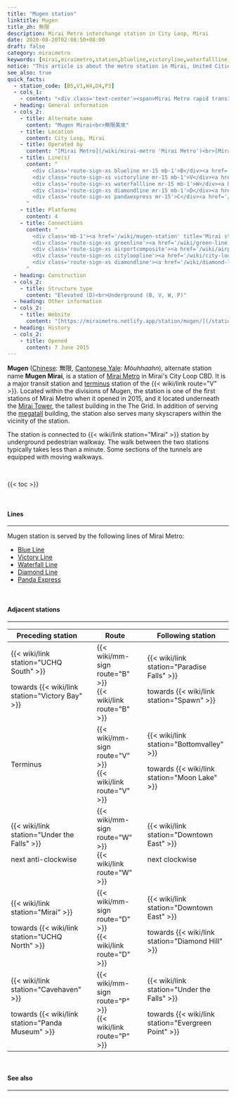 ```yaml
---
title: "Mugen station"
linktitle: Mugen
title_zh: 無限
description: Mirai Metro interchange station in City Loop, Mirai
date: 2020-08-20T02:08:50+08:00
draft: false
category: miraimetro
keywords: [mirai,miraimetro,station,blueline,victoryline,waterfallline,diamondline,pandaexpress]
notice: "This article is about the metro station in Mirai, United Cities. For the similarly named MRR station, see [Mugen Mirai station](/wiki/mugen-mirai-station 'Mugen Mirai station'). For the nearby connected station, see [Mirai station](/wiki/mirai-station 'Mirai station')."
see_also: true
quick_facts:
  - station_code: [B5,V1,W4,D4,P3]
  - cols_1:
    - content: "<div class='text-center'><span>Mirai Metro rapid transit station</span></div>"
  - heading: General information
  - cols_2:
    - title: Alternate name
      content: "Mugen Mirai<br>無限美來"
    - title: Location
      content: City Loop, Mirai
    - title: Operated by
      content: "[Mirai Metro](/wiki/mirai-metro 'Mirai Metro')<br>[Mirai Regional Railway](/wiki/mirai-regional-railway 'Mirai Regional Railway')"
    - title: Line(s)
      content: "
        <div class='route-sign-xs blueline mr-15 mb-1'>B</div><a href='/wiki/blue-line' title='Blue Line'>Blue Line</a><br>
        <div class='route-sign-xs victoryline mr-15 mb-1'>V</div><a href='/wiki/victory-line' title='Victory Line'>Victory Line</a><br>
        <div class='route-sign-xs waterfallline mr-15 mb-1'>W</div><a href='/wiki/waterfall-line' title='Waterfall Line'>Waterfall Line</a><br>
        <div class='route-sign-xs diamondline mr-15 mb-1'>D</div><a href='/wiki/diamond-line' title='Diamond Line'>Diamond Line</a><br>
        <div class='route-sign-xs pandaexpress mr-15'>C</div><a href='/wiki/panda-express' title='City Loop Line'>Panda Express</a>
      "
    - title: Platforms
      content: 4
    - title: Connections
      content: "
        <div class='mb-1'><a href='/wiki/mugen-station' title='Mirai station'>Mirai</a></div>
        <div class='route-sign-xs greenline'><a href='/wiki/green-line' title='Green Line' class='text-reset text-decoration-none'>G</a></div>
        <div class='route-sign-xs airportcomposite'><a href='/wiki/airport-line' title='Airport Line' class='text-reset text-decoration-none'>A</a></div>
        <div class='route-sign-xs cityloopline'><a href='/wiki/city-loop-line' title='City Loop Line' class='text-reset text-decoration-none'>C</a></div>
        <div class='route-sign-xs diamondline'><a href='/wiki/diamond-line' title='Diamond Line' class='text-reset text-decoration-none'>D</a></div>
      "
  - heading: Construction
  - cols_2:
    - title: Structure type
      content: "Elevated (D)<br>Underground (B, V, W, P)"
  - heading: Other information
  - cols_2:
    - title: Website
      content: "[https://miraimetro.netlify.app/station/mugen/](/station/mugen)"
  - heading: History
  - cols_2:
    - title: Opened
      content: 7 June 2015
---
```


**Mugen** ([Chinese](https://en.wikipedia.org/wiki/Traditional_Chinese_characters "Traditional Chinese characters"): 無限, [Cantonese Yale](https://en.wikipedia.org/wiki/Yale_romanization_of_Cantonese "Yale romanization of Cantonese"): *Mòuhhaahn*), alternate station name **Mugen Mirai**, is a station of [Mirai Metro](/wiki/mirai-metro "Mirai Metro") in Mirai's City Loop CBD. It is a major transit station and [terminus](https://en.wikipedia.org/wiki/Train_station#Terminus "Terminal station") station of the {{< wiki/link route="V" >}}. Located within the divisions of Mugen, the station is one of the first stations of Mirai Metro when it opened in 2015, and it located underneath the [Mirai Tower](/wiki/mirai-tower "Mirai Tower"), the tallest building in the The Grid. In addition of serving the [megatall](https://en.wikipedia.org/wiki/Skyscraper "Skyscraper") building, the station also serves many skyscrapers within the vicinity of the station.

The station is connected to {{< wiki/link station="Mirai" >}} station by underground pedestrian walkway. The walk between the two stations typically takes less than a minute. Some sections of the tunnels are equipped with moving walkways.

<br>

{{< toc >}}

<br>

<!-- #### Transport connection

---

&nbsp;&nbsp;&nbsp;&nbsp;*Main article: {{< wiki/link station="Mugen Mirai" >}}*

The Mugen station is connecting to

<br> -->

#### Lines

---

Mugen station is served by the following lines of Mirai Metro:

- [Blue Line](/wiki/blue-line "Blue Line")
- [Victory Line](/wiki/victory-line "Victory Line")
- [Waterfall Line](/wiki/waterfall-line "Waterfall Line")
- [Diamond Line](/wiki/diamond-line "Diamond Line")
- [Panda Express](/wiki/panda-express "Panda Express")

<br>

#### Adjacent stations

---

<div class="table-responsive">
  <table class="table table-bordered table-600 text-center">
    <thead class="thead-light">
      <tr>
        <th class="w-35">Preceding station</th>
        <th colspan="3">Route</th>
        <th class="w-35">Following station</th>
      </tr>
    </thead>
    <tbody>
      <tr>
        <td>
          {{< wiki/link station="UCHQ South" >}}
          <p class="small font-italic mb-0">towards {{< wiki/link station="Victory Bay" >}}</p>
        </td>
        <td class="blueline"></td>
        <td class="w-30">
          <div class="mb-05">
            {{< wiki/mm-sign route="B" >}}
          </div>
          {{< wiki/link route="B" >}}
        </td>
        <td class="blueline"></td>
        <td>
          {{< wiki/link station="Paradise Falls" >}}
          <p class="small font-italic mb-0">towards {{< wiki/link station="Spawn" >}}</p>
        </td>
      </tr>
      <tr>
        <td class="font-italic">Terminus</td>
        <td class="victoryline"></td>
        <td>
          <div class="mb-05">
            {{< wiki/mm-sign route="V" >}}
          </div>
          {{< wiki/link route="V" >}}
        </td>
        <td class="victoryline"></td>
        <td>
          {{< wiki/link station="Bottomvalley" >}}
          <p class="small font-italic mb-0">towards {{< wiki/link station="Moon Lake" >}}</p>
        </td>
      </tr>
      <tr>
        <td>
          {{< wiki/link station="Under the Falls" >}}
          <p class="small font-italic mb-0">next anti-clockwise</p>
        </td>
        <td class="waterfallline"></td>
        <td>
          <div class="mb-05">
            {{< wiki/mm-sign route="W" >}}
          </div>
          {{< wiki/link route="W" >}}
        </td>
        <td class="waterfallline"></td>
        <td>
          {{< wiki/link station="Downtown East" >}}
          <p class="small font-italic mb-0">next clockwise</p>
        </td>
      </tr>
      <tr>
        <td>
          {{< wiki/link station="Mirai" >}}
          <p class="small font-italic mb-0">towards {{< wiki/link station="UCHQ North" >}}</p>
        </td>
        <td class="diamondline"></td>
        <td>
          <div class="mb-05">
            {{< wiki/mm-sign route="D" >}}
          </div>
          {{< wiki/link route="D" >}}
        </td>
        <td class="diamondline"></td>
        <td>
          {{< wiki/link station="Downtown East" >}}
          <p class="small font-italic mb-0">towards {{< wiki/link station="Diamond Hill" >}}</p>
        </td>
      </tr>
      <tr>
        <td>
          {{< wiki/link station="Cavehaven" >}}
          <p class="small font-italic mb-0">towards {{< wiki/link station="Panda Museum" >}}</p>
        </td>
        <td class="pandaexpress"></td>
        <td>
          <div class="mb-05">
            {{< wiki/mm-sign route="P" >}}
          </div>
          {{< wiki/link route="P" >}}
        </td>
        <td class="pandaexpress"></td>
        <td>
          {{< wiki/link station="Under the Falls" >}}
          <p class="small font-italic mb-0">towards {{< wiki/link station="Evergreen Point" >}}</p>
        </td>
      </tr>
    </tbody>
  </table>
</div>

<br>

#### See also

---